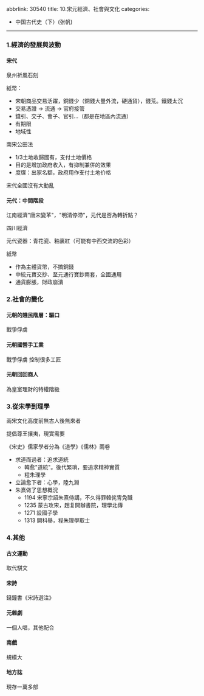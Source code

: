 abbrlink: 30540
title: 10.宋元經濟、社會與文化
categories:
  - 中国古代史（下）(张帆)
---
### 1.經濟的發展與波動

#### 宋代

泉州祈風石刻

紙幣：

- 宋朝商品交易活躍，銅錢少（銅錢大量外流，硬通貨），錢荒。鐵錢太沉
- 交易憑證 -> 流通 -> 官府接管
- 錢引、交子、會子、官引...（都是在地區內流通）
- 有期限
- 地域性

南宋公田法

- 1/3土地收歸國有，支付土地價格
- 目的是增加政府收入，有抑制兼併的效果
- 度牒：出家名额，政府用作支付土地价格

宋代全國沒有大動亂

#### 元代：中間階段

江南經濟"唐宋變革"，"明清停滯"，元代是否為轉折點？

四川經濟

元代瓷器：青花瓷、釉裏紅（可能有中西交流的色彩）

紙幣

- 作為主體貨幣，不搞銅錢
- 中統元寶交抄、至元通行寶鈔兩套，全國通用
- 通貨膨脹，財政崩潰

### 2.社會的變化

#### 元朝的賤民階層：驅口

戰爭俘虜

#### 元朝國營手工業

戰爭俘虜 控制很多工匠

#### 元朝回回商人

為皇室理財的特權階級

### 3.從宋學到理學

兩宋文化高度前無古人後無來者

提倡尊王攘夷，現實需要

《宋史》儒家學者分為《道學》《儒林》兩卷

- 求道而過者：追求道統
	- 韓愈"道統"。後代繁瑣，要追求精神實質
	- 程朱理學
- 立論愈下者：心學，陸九淵
- 朱熹做了思想概況
	- 1194 宋寧宗詔朱熹侍講，不久得罪韓侂冑免職
	- 1235 蒙古攻宋，趙复開辦書院，理學北傳
	- 1271 設國子學
	- 1313 開科舉，程朱理學取士

### 4.其他

#### 古文運動

取代駢文

#### 宋詩

錢鐘書《宋詩選注》

#### 元雜劇

一個人唱，其他配合

#### 南戲

規模大

#### 地方誌

現存一萬多部